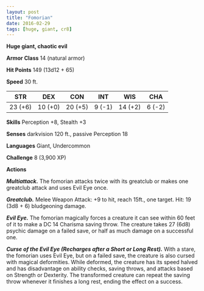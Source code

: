 ```yaml
---
layout: post
title: "Fomorian"
date: 2016-02-29
tags: [huge, giant, cr8]
---
```


**Huge giant, chaotic evil**

**Armor Class** 14 (natural armor)

**Hit Points** 149 (13d12 + 65)

**Speed** 30 ft.

|   STR   |   DEX   |   CON   |   INT   |   WIS   |   CHA   |
|:-----:|:-----:|:-----:|:-----:|:-----:|:-----:|
| 23 (+6) | 10 (+0) | 20 (+5) | 9 (-1) | 14 (+2) | 6 (-2) |

**Skills** Perception +8, Stealth +3

**Senses** darkvision 120 ft., passive Perception 18

**Languages** Giant, Undercommon

**Challenge** 8 (3,900 XP)

**Actions** 

***Multiattack.*** The fomorian attacks twice with its greatclub or makes one greatclub attack and uses Evil Eye once.

***Greatclub.*** Melee Weapon Attack: +9 to hit, reach 15ft., one target. Hit: 19 (3d8 + 6) bludgeoning damage.

***Evil Eye.*** The fomorian magically forces a creature it can see within 60 feet of it to make a DC 14 Charisma saving throw. The creature takes 27 (6d8) psychic damage on a failed save, or half as much damage on a successful one.

***Curse of the Evil Eye (Recharges after a Short or Long Rest).*** With a stare, the fomorian uses Evil Eye, but on a failed save, the creature is also cursed with magical deformities. While deformed, the creature has its speed halved and has disadvantage on ability checks, saving throws, and attacks based on Strength or Dexterity. The transformed creature can repeat the saving throw whenever it finishes a long rest, ending the effect on a success.